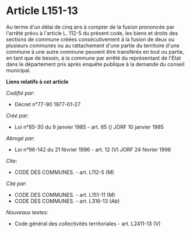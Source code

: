 # Article L151-13

Au terme d'un délai de cinq ans à compter de la fusion prononcée par l'arrêté prévu à l'article L. 112-5 du présent code, les
biens et droits des sections de commune créées consécutivement à la fusion de deux ou plusieurs communes ou au rattachement
d'une partie du territoire d'une commune à une autre commune peuvent être transférés en tout ou partie, en tant que de
besoin, à la commune par arrêté du représentant de l'Etat dans le département pris après enquête publique à la demande du
conseil municipal.

**Liens relatifs à cet article**

_Codifié par_:

  - Décret n°77-90 1977-01-27

_Créé par_:

  - Loi n°85-30 du 9 janvier 1985 - art. 65 () JORF 10 janvier 1985

_Abrogé par_:

  - Loi n°96-142 du 21 février 1996 - art. 12 (V) JORF 24 février 1996

_Cite_:

  - CODE DES COMMUNES. - art. L112-5 (M)

_Cité par_:

  - CODE DES COMMUNES. - art. L151-11 (M)
  - CODE DES COMMUNES. - art. L316-13 (Ab)

_Nouveaux textes_:

  - Code général des collectivités territoriales - art. L2411-13 (V)
